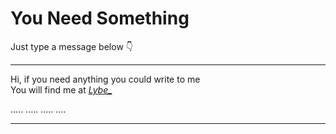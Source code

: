 # You Need Something

Just type a message below 👇  

---

Hi, if you need anything you could write to me  
You will find me at *[Lybe_](https://github.com/lybe-source)*

.....
.....
.....
....

---
